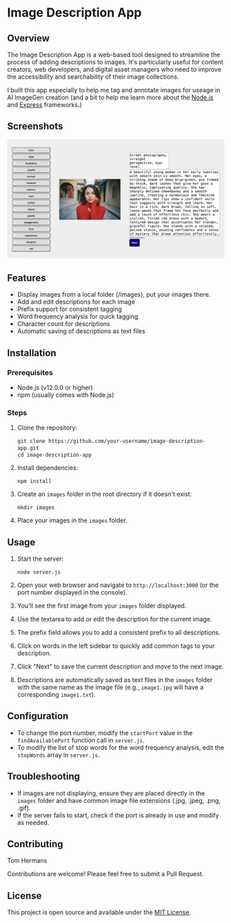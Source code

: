 # Image Description App

## Overview

The Image Description App is a web-based tool designed to streamline the process of adding descriptions to images. It's particularly useful for content creators, web developers, and digital asset managers who need to improve the accessibility and searchability of their image collections.

I built this app especially to help me tag and annotate images for useage in AI ImageGen creation (and a bit to help me learn more about the [Node.js](https://nodejs.org/en/) and [Express](https://expressjs.com/) frameworks.)

## Screenshots
![Screenshot of Image Description App](assets/screenshot01.png)

## Features

- Display images from a local folder (/images), put your images there.
- Add and edit descriptions for each image
- Prefix support for consistent tagging
- Word frequency analysis for quick tagging
- Character count for descriptions
- Automatic saving of descriptions as text files

## Installation

### Prerequisites

- Node.js (v12.0.0 or higher)
- npm (usually comes with Node.js)

### Steps

1. Clone the repository:
   ```
   git clone https://github.com/your-username/image-description-app.git
   cd image-description-app
   ```

2. Install dependencies:
   ```
   npm install
   ```

3. Create an `images` folder in the root directory if it doesn't exist:
   ```
   mkdir images
   ```

4. Place your images in the `images` folder.

## Usage

1. Start the server:
   ```
   node server.js
   ```

2. Open your web browser and navigate to `http://localhost:3000` (or the port number displayed in the console).

3. You'll see the first image from your `images` folder displayed.

4. Use the textarea to add or edit the description for the current image.

5. The prefix field allows you to add a consistent prefix to all descriptions.

6. Click on words in the left sidebar to quickly add common tags to your description.

7. Click "Next" to save the current description and move to the next image.

8. Descriptions are automatically saved as text files in the `images` folder with the same name as the image file (e.g., `image1.jpg` will have a corresponding `image1.txt`).

## Configuration

- To change the port number, modify the `startPort` value in the `findAvailablePort` function call in `server.js`.
- To modify the list of stop words for the word frequency analysis, edit the `stopWords` array in `server.js`.

## Troubleshooting

- If images are not displaying, ensure they are placed directly in the `images` folder and have common image file extensions (.jpg, .jpeg, .png, .gif).
- If the server fails to start, check if the port is already in use and modify as needed.

## Contributing
Tom Hermans

Contributions are welcome! Please feel free to submit a Pull Request.

## License

This project is open source and available under the [MIT License](LICENSE).
